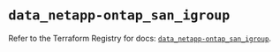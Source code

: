# `data_netapp-ontap_san_igroup`

Refer to the Terraform Registry for docs: [`data_netapp-ontap_san_igroup`](https://registry.terraform.io/providers/netapp/netapp-ontap/2.3.0/docs/data-sources/san_igroup).
